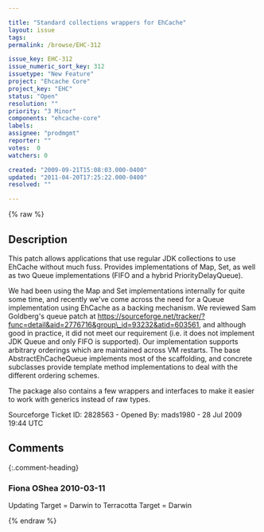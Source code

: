 ```yaml
---

title: "Standard collections wrappers for EhCache"
layout: issue
tags: 
permalink: /browse/EHC-312

issue_key: EHC-312
issue_numeric_sort_key: 312
issuetype: "New Feature"
project: "Ehcache Core"
project_key: "EHC"
status: "Open"
resolution: ""
priority: "3 Minor"
components: "ehcache-core"
labels: 
assignee: "prodmgmt"
reporter: ""
votes:  0
watchers: 0

created: "2009-09-21T15:08:03.000-0400"
updated: "2011-04-20T17:25:22.000-0400"
resolved: ""

---
```




{% raw %}



## Description

<div markdown="1" class="description">

This patch allows applications that use regular JDK collections to use EhCache without much fuss. Provides implementations of Map, Set, as well as two Queue implementations (FIFO and a hybrid PriorityDelayQueue).

We had been using the Map and Set implementations internally for quite some time, and recently we've come across the need for a Queue implementation using EhCache as a backing mechanism. We reviewed Sam Goldberg's queue patch at https://sourceforge.net/tracker/?func=detail&aid=2776716&group\_id=93232&atid=603561, and although good in practice, it did not meet our requirement (i.e. it does not implement JDK Queue and only FIFO is supported). Our implementation supports arbitrary orderings which are maintained across VM restarts. The base AbstractEhCacheQueue implements most of the scaffolding, and concrete subclasses provide template method implementations to deal with the different ordering schemes.

The package also contains a few wrappers and interfaces to make it easier to work with generics instead of raw types.

Sourceforge Ticket ID: 2828563 - Opened By: mads1980 - 28 Jul 2009 19:44 UTC

</div>

## Comments


{:.comment-heading}
### **Fiona OShea** <span class="date">2010-03-11</span>

<div markdown="1" class="comment">

Updating Target = Darwin to Terracotta Target = Darwin

</div>



{% endraw %}
